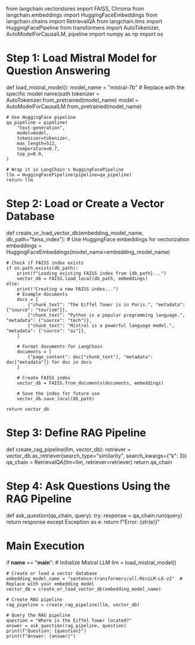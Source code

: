 from langchain.vectorstores import FAISS, Chroma
from langchain.embeddings import HuggingFaceEmbeddings
from langchain.chains import RetrievalQA
from langchain.llms import HuggingFacePipeline
from transformers import AutoTokenizer, AutoModelForCausalLM, pipeline
import numpy as np
import os

# Step 1: Load Mistral Model for Question Answering
def load_mistral_model():
    model_name = "mistral-7b"  # Replace with the specific model name/path
    tokenizer = AutoTokenizer.from_pretrained(model_name)
    model = AutoModelForCausalLM.from_pretrained(model_name)

    # Use HuggingFace pipeline
    qa_pipeline = pipeline(
        "text-generation",
        model=model,
        tokenizer=tokenizer,
        max_length=512,
        temperature=0.7,
        top_p=0.9,
    )

    # Wrap it in LangChain's HuggingFacePipeline
    llm = HuggingFacePipeline(pipeline=qa_pipeline)
    return llm

# Step 2: Load or Create a Vector Database
def create_or_load_vector_db(embedding_model_name, db_path="faiss_index"):
    # Use HuggingFace embeddings for vectorization
    embeddings = HuggingFaceEmbeddings(model_name=embedding_model_name)

    # Check if FAISS index exists
    if os.path.exists(db_path):
        print(f"Loading existing FAISS index from {db_path}...")
        vector_db = FAISS.load_local(db_path, embeddings)
    else:
        print("Creating a new FAISS index...")
        # Example documents
        docs = [
            {"chunk_text": "The Eiffel Tower is in Paris.", "metadata": {"source": "tourism"}},
            {"chunk_text": "Python is a popular programming language.", "metadata": {"source": "tech"}},
            {"chunk_text": "Mistral is a powerful language model.", "metadata": {"source": "ai"}},
        ]

        # Format documents for LangChain
        documents = [
            {"page_content": doc["chunk_text"], "metadata": doc["metadata"]} for doc in docs
        ]

        # Create FAISS index
        vector_db = FAISS.from_documents(documents, embeddings)

        # Save the index for future use
        vector_db.save_local(db_path)

    return vector_db

# Step 3: Define RAG Pipeline
def create_rag_pipeline(llm, vector_db):
    retriever = vector_db.as_retriever(search_type="similarity", search_kwargs={"k": 3})
    qa_chain = RetrievalQA(llm=llm, retriever=retriever)
    return qa_chain

# Step 4: Ask Questions Using the RAG Pipeline
def ask_question(qa_chain, query):
    try:
        response = qa_chain.run(query)
        return response
    except Exception as e:
        return f"Error: {str(e)}"

# Main Execution
if __name__ == "__main__":
    # Initialize Mistral LLM
    llm = load_mistral_model()

    # Create or load a vector database
    embedding_model_name = "sentence-transformers/all-MiniLM-L6-v2"  # Replace with your embedding model
    vector_db = create_or_load_vector_db(embedding_model_name)

    # Create RAG pipeline
    rag_pipeline = create_rag_pipeline(llm, vector_db)

    # Query the RAG pipeline
    question = "Where is the Eiffel Tower located?"
    answer = ask_question(rag_pipeline, question)
    print(f"Question: {question}")
    print(f"Answer: {answer}")

